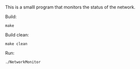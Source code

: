 This is a smalll program that monitors the status of the network.


Build:
	
	make
Build clean:
	
	make clean


Run:
	
	./NetworkMonitor


